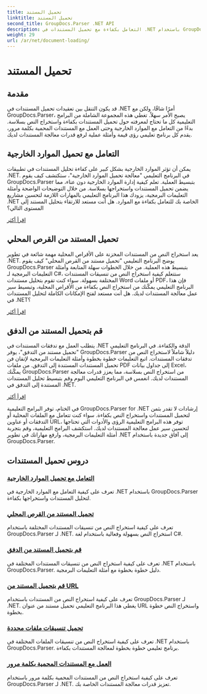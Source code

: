 ```yaml
---
title: تحميل المستند
linktitle: تحميل المستند
second_title: GroupDocs.Parser .NET API
description: التعامل بكفاءة مع تحميل المستندات في .NET باستخدام GroupDocs.Parser. تعلم كيفية استخراج النص من الأقراص المحلية والتدفقات وعناوين URL والمزيد.
weight: 29
url: /ar/net/document-loading/
---
```


# تحميل المستند

## مقدمة

قد يكون التنقل بين تعقيدات تحميل المستندات في .NET أمرًا شاقًا، ولكن مع GroupDocs.Parser، يصبح الأمر سهلاً. تغطي هذه المجموعة الشاملة من البرامج التعليمية كل ما تحتاج لمعرفته حول تحميل المستندات بكفاءة واستخراج النص بسلاسة. بدءًا من التعامل مع الموارد الخارجية وحتى العمل مع المستندات المحمية بكلمة مرور، يقدم كل برنامج تعليمي رؤى قيمة وأمثلة عملية لرفع قدرات معالجة المستندات لديك.

## التعامل مع تحميل الموارد الخارجية

يمكن أن تؤثر الموارد الخارجية بشكل كبير على كفاءة تحليل المستندات في تطبيقات .NET. في البرنامج التعليمي "معالجة تحميل الموارد الخارجية"، ستكتشف كيف يقوم GroupDocs.Parser بتبسيط العملية. تعلم كيفية إدارة الموارد الخارجية دون عناء، مما يضمن تحميل المستندات واستخراجها بسلاسة. من خلال التوضيحات الواضحة وأمثلة التعليمات البرمجية، يزودك هذا البرنامج التعليمي بالمهارات اللازمة لتحسين مشاريع .NET الخاصة بك للتعامل بكفاءة مع الموارد. هل أنت مستعد للارتقاء بتحليل المستند إلى المستوى التالي؟

[اقرأ أكثر](./handling-loading-of-external-resources/)

## تحميل المستند من القرص المحلي

يعد استخراج النص من المستندات المخزنة على الأقراص المحلية مهمة شائعة في تطوير .NET. يوضح البرنامج التعليمي "تحميل مستند من القرص المحلي" كيف يقوم GroupDocs.Parser بتبسيط هذه العملية. من خلال الخطوات سهلة المتابعة وأمثلة التعليمات البرمجية لـ C#، ستتعلم كيفية استخراج النص من تنسيقات المستندات المختلفة بسهولة. سواء كنت تقوم بتحليل مستندات Word أو ملفات PDF، فإن هذا البرنامج التعليمي يمكّنك من استخراج النص بكفاءة من الأقراص المحلية، وتبسيط سير عمل معالجة المستندات لديك. هل أنت مستعد لفتح الإمكانات الكاملة لتحليل المستندات في .NET؟

[اقرأ أكثر](./load-document-from-local-disk/)

## قم بتحميل المستند من الدفق

يتطلب العمل مع تدفقات المستندات في .NET الدقة والكفاءة. في البرنامج التعليمي "تحميل مستند من التدفق"، يوفر GroupDocs.Parser دليلاً شاملاً لاستخراج النص من تدفقات المستندات. اتبع التعليمات خطوة بخطوة وأمثلة التعليمات البرمجية لإتقان فن تحميل المستندات المستندة إلى التدفق. من ملفات PDF إلى جداول بيانات Excel، يمكّنك GroupDocs.Parser من استخراج النص بسلاسة، مما يعزز قدرات معالجة المستندات لديك. انغمس في البرنامج التعليمي اليوم وقم بتبسيط تحليل المستندات المستندة إلى التدفق في .NET.

[اقرأ أكثر](./load-document-from-stream/)

في الختام، توفر البرامج التعليمية GroupDocs.Parser for .NET إرشادات لا تقدر بثمن لتحميل المستندات واستخراج النص بكفاءة. سواء كنت تتعامل مع الملفات المحلية أو التدفقات أو عناوين URL، توفر هذه البرامج التعليمية الرؤى والأدوات التي تحتاجها لتحسين سير عمل معالجة المستندات لديك. استكشف البرامج التعليمية، وقم بتجربة أمثلة التعليمات البرمجية، وارفع مهاراتك في تطوير .NET إلى آفاق جديدة باستخدام GroupDocs.Parser.

## دروس تحميل المستندات
### [التعامل مع تحميل الموارد الخارجية](./handling-loading-of-external-resources/)
تعرف على كيفية التعامل مع الموارد الخارجية في .NET باستخدام GroupDocs.Parser لتحليل المستندات واستخراجها بكفاءة.
### [تحميل المستند من القرص المحلي](./load-document-from-local-disk/)
تعرف على كيفية استخراج النص من تنسيقات المستندات المختلفة باستخدام GroupDocs.Parser لـ .NET. استخراج النص بسهولة وفعالية باستخدام لغة C#.
### [قم بتحميل المستند من الدفق](./load-document-from-stream/)
تعرف على كيفية استخراج النص من تنسيقات المستندات المختلفة في .NET باستخدام GroupDocs.Parser. دليل خطوة بخطوة مع أمثلة التعليمات البرمجية.
### [قم بتحميل المستند من URL](./load-document-from-url/)
تعرف على كيفية استخراج النص من المستندات باستخدام GroupDocs.Parser لـ .NET. يغطي هذا البرنامج التعليمي تحميل مستند من عنوان URL واستخراج النص خطوة بخطوة.
### [تحميل تنسيقات ملفات محددة](./loading-specific-file-formats/)
تعرف على كيفية استخراج النص من تنسيقات الملفات المختلفة في .NET باستخدام GroupDocs.Parser. برنامج تعليمي خطوة بخطوة لمعالجة المستندات بكفاءة.
### [العمل مع المستندات المحمية بكلمة مرور](./working-with-password-protected-documents/)
تعرف على كيفية استخراج النص من المستندات المحمية بكلمة مرور باستخدام GroupDocs.Parser لـ .NET. تعزيز قدرات معالجة المستندات الخاصة بك.